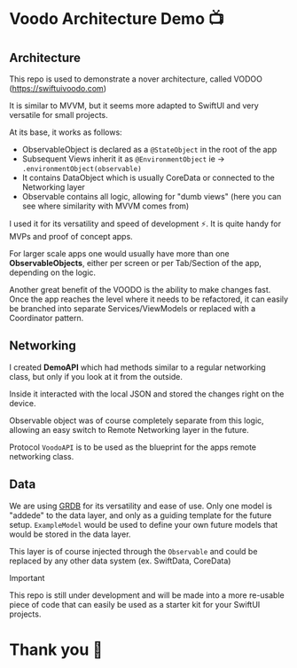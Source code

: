 # Voodo Architecture Demo 📺

## Architecture

This repo is used to demonstrate a nover architecture, called VODOO (https://swiftuivoodo.com)

It is similar to MVVM, but it seems more adapted to SwiftUI and very versatile for small projects.

At its base, it works as follows:
- ObservableObject is declared as a `@StateObject` in the root of the app
- Subsequent Views inherit it as `@EnvironmentObject` ie -> `.environmentObject(observable)`
- It contains DataObject which is usually CoreData or connected to the Networking layer
- Observable contains all logic, allowing for "dumb views" (here you can see where similarity with MVVM comes from)

I used it for its versatility and speed of development ⚡️. It is quite handy for MVPs and proof of concept apps.

For larger scale apps one would usually have more than one **ObservableObjects**, either per screen or per Tab/Section of the app, depending on the logic.

Another great benefit of the VOODO is the ability to make changes fast. Once the app reaches the level where it needs to be refactored, it can easily be branched into separate Services/ViewModels or replaced with a Coordinator pattern.

## Networking
I created **DemoAPI** which had methods similar to a regular networking class, but only if you look at it from the outside.

Inside it interacted with the local JSON and stored the changes right on the device.

Observable object was of course completely separate from this logic, allowing an easy switch to Remote Networking layer in the future.

Protocol `VoodoAPI` is to be used as the blueprint for the apps remote networking class.

## Data
We are using [GRDB](https://github.com/groue/GRDB.swift) for its versatility and ease of use. Only one model is "addede" to the data layer, and only as a guiding template for the future setup.
`ExampleModel` would be used to define your own future models that would be stored in the data layer.

This layer is of course injected through the `Observable` and could be replaced by any other data system (ex. SwiftData, CoreData)

> [!IMPORTANT]
> This repo is still under development and will be made into a more re-usable piece of code that can easily be used as a starter kit for your SwiftUI projects.

# Thank you 👋
